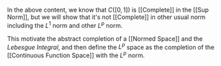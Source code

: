 In the above content, we know that $C([0, 1])$ is [[Complete]] in the [[Sup Norm]], but we will show that it's not [[Complete]] in other usual norm including the $L^1$ norm and other $L^p$ norm.

This motivate the abstract completion of a [[Normed Space]] and the *Lebesgue Integral*, and then define the $L^p$ space as the completion of the [[Continuous Function Space]] with the $L^p$ norm.

